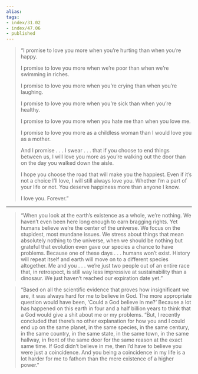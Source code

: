 ```yaml
---
alias: 
tags:
- index/31.02
- index/47.06
- published
---
```



> “I promise to love you more when you’re hurting than when you’re happy.
> 
> I promise to love you more when we’re poor than when we’re swimming in riches.
> 
> I promise to love you more when you’re crying than when you’re laughing.
> 
> I promise to love you more when you’re sick than when you’re healthy.
> 
> I promise to love you more when you hate me than when you love me.
> 
> I promise to love you more as a childless woman than I would love you as a mother.
> 
> And I promise . . . I swear . . . that if you choose to end things between us, I will love you more as you’re walking out the door than on the day you walked down the aisle.
> 
> I hope you choose the road that will make you the happiest. Even if it’s not a choice I’ll love, I will still always love you. Whether I’m a part of your life or not. You deserve happiness more than anyone I know.
> 
> I love you. Forever.”

---

> “When you look at the earth’s existence as a whole, we’re nothing. We haven’t even been here long enough to earn bragging rights. Yet humans believe we’re the center of the universe. We focus on the stupidest, most mundane issues. We stress about things that mean absolutely nothing to the universe, when we should be nothing but grateful that evolution even gave our species a chance to have problems. Because one of these days . . . humans won’t exist. History will repeat itself and earth will move on to a different species altogether. Me and you . . . we’re just two people out of an entire race that, in retrospect, is still way less impressive at sustainability than a dinosaur. We just haven’t reached our expiration date yet.”

> “Based on all the scientific evidence that proves how insignificant we are, it was always hard for me to believe in God. The more appropriate question would have been, ‘Could a God believe in me?’ Because a lot has happened on this earth in four and a half billion years to think that a God would give a shit about me or my problems. “But, I recently concluded that there’s no other explanation for how you and I could end up on the same planet, in the same species, in the same century, in the same country, in the same state, in the same town, in the same hallway, in front of the same door for the same reason at the exact same time. If God didn’t believe in me, then I’d have to believe you were just a coincidence. And you being a coincidence in my life is a lot harder for me to fathom than the mere existence of a higher power."


